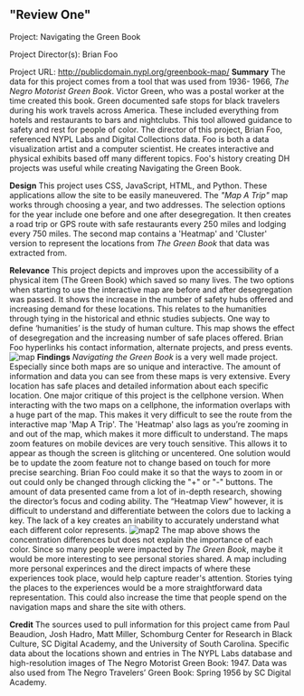 ## "Review One"
Project:
Navigating the Green Book

Project Director(s):
Brian Foo

Project URL:
http://publicdomain.nypl.org/greenbook-map/
**Summary**
The data for this project comes from a tool that was used from 1936- 1966, *The Negro Motorist Green Book*. Victor Green, who was a postal worker at the time created this book. Green documented safe stops for black travelers during his work travels across America. These included everything from hotels and restaurants to bars and nightclubs. This tool allowed guidance to safety and rest for people of color. The director of this project, Brian Foo, referenced NYPL Labs and Digital Collections data. Foo is both a data visualization artist and a computer scientist. He creates interactive and physical exhibits based off many different topics. Foo's history creating DH projects was useful while creating Navigating the Green Book.

**Design**
This project uses CSS, JavaScript, HTML, and Python. These applications allow the site to be easily maneuvered. The *"Map A Trip"* map works through choosing a year, and two addresses. The selection options for the year include one before and one after desegregation. It then creates a road trip or GPS route with safe restaurants every 250 miles and lodging every 750 miles. The second map contains a 'Heatmap' and 'Cluster' version to represent the locations from *The Green Book* that data was extracted from.

**Relevance** 
This project depicts and improves upon the accessibility of a physical item (The Green Book) which saved so many lives. The two options when starting to use the interactive map are before and after desegregation was passed. It shows the increase in the number of safety hubs offered and increasing demand for these locations. This relates to the humanities through tying in the historical and ethnic studies subjects. One way to define ‘humanities’ is the study of human culture. This map shows the effect of desegregation and the increasing number of safe places offered. Brian Foo hyperlinks his contact information, alternate projects, and press events.
![map](https://sophbaxt.github.io/sophia-baxter-CNU/images/TripMap.png)
**Findings**
*Navigating the Green Book* is a very well made project. Especially since both maps are so unique and interactive. The amount of information and data you can see from these maps is very extensive. Every location has safe places and detailed information about each specific location. One major critique of this project is the cellphone version. When interacting with the two maps on a cellphone, the information overlaps with a huge part of the map. This makes it very difficult to see the route from the interactive map 'Map A Trip'. The 'Heatmap' also lags as you’re zooming in and out of the map, which makes it more difficult to understand. The maps zoom features on mobile devices are very touch sensitive. This allows it to appear as though the screen is glitching or uncentered. One solution would be to update the zoom feature not to change based on touch for more precise searching. Brian Foo could make it so that the ways to zoom in or out could only be changed through clicking the "+" or "-" buttons. The amount of data presented came from a lot of in-depth research, showing the director’s focus and coding ability. The “Heatmap View” however, it is difficult to understand and differentiate between the colors due to lacking a key. The lack of a key creates an inability to accurately understand what each different color represents.
![map2](https://sophbaxt.github.io/sophia-baxter-CNU/images/HeatMap.png)
The map above shows the concentration differences but does not explain the importance of each color. Since so many people were impacted by *The Green Book*, maybe it would be more interesting to see personal stories shared. A map including more personal experinces and the direct impacts of where these experiences took place, would help capture reader's attention. Stories tying the places to the experiences would be a more straightforward data representation. This could also increase the time that people spend on the navigation maps and share the site with others. 

**Credit**
The sources used to pull information for this project came from Paul Beaudion, Josh Hadro, Matt Miller, Schomburg Center for Research in Black Culture, SC Digital Academy, and the University of South Carolina. Specific data about the locations shown and entries in The NYPL Labs database and high-resolution images of The Negro Motorist Green Book: 1947. Data was also used from The Negro Travelers’ Green Book: Spring 1956 by SC Digital Academy.
